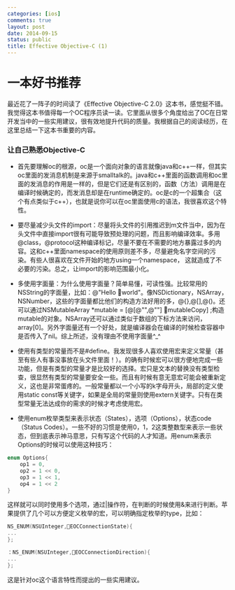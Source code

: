 ```yaml
---
categories: [ios]
comments: true
layout: post
date: 2014-09-15 
status: public
title: Effective Objective-C (1)
---
```


一本好书推荐
===

最近花了一阵子的时间读了《Effective Objective-C 2.0》这本书，感觉挺不错。我觉得这本书值得每一个OC程序员读一读。它里面从很多个角度给出了OC在日常开发当中的一些实用建议，很有效地提升代码的质量。我根据自己的阅读经历，在这里总结一下这本书重要的内容。


### 让自己熟悉Objective-C

- 首先要理解oc的根源，oc是一个面向对象的语言就像java和c++一样，但其实oc里面的发消息机制是来源于smalltalk的。java和c++里面的函数调用和oc里面的发消息的作用是一样的，但是它们还是有区别的，函数（方法）调用是在编译时候确定的，而发消息却是在runtime确定的。oc是c的一个超集合（这个有点类似于c++），也就是说你可以在oc里面使用c的语法，我很喜欢这个特性。

- 要尽量减少头文件的import：尽量将头文件的引用推迟到m文件当中，因为在头文件中直接import很有可能导致预处理的问题，而且影响编译效率。多用@class，@protocol这种编译标记，尽量不要在不需要的地方暴露过多的内容。这和c++里面namespace的使用原则差不多，尽量避免名字空间的污染。有些人很喜欢在文件开始的地方using一个namespace， 这就造成了不必要的污染。总之，让import的影响范围最小化。

- 多使用字面量：为什么使用字面量？简单易懂，可读性强。比较常用的NSString的字面量，比如：@"Hello world"。像NSDictionary，NSArray，NSNumber，这些的字面量都比他们的构造方法好用的多，@{},@[],@()。还可以通过NSMutableArray *mutable = [@[@"",@""] mutableCopy] ;构造mutable的对象。NSArray还可以通过类似于数组的下标方法来访问，array[0]。另外字面量还有一个好处，就是编译器会在编译的时候检查容器中是否传入了nil。综上所述，没有理由不使用字面量^_^

- 使用有类型的常量而不是#define。我发现很多人喜欢使用宏来定义常量（甚至有些人有事没事放在头文件里面！）。的确有时候宏可以很方便地完成一些功能，但是有类型的常量才是比较好的选择。宏只是文本的替换没有类型检查，很显然有类型的常量要安全一些。而且有时候有意无意宏可能会被重新定义，这也是非常蛋疼的。一般常量都以一个小写的k字母开头，局部的定义使用static const等关键字，如果是全局的常量则使用extern关键字。只有在类型常量无法达成你的需求的时候才考虑使用宏。

- 使用enum枚举类型来表示状态（States），选项（Options），状态code（Status Codes）。一些不好的习惯是使用0，1，2这类整数型来表示一些状态，但到底表示神马意思，只有写这个代码的人才知道。用enum来表示Options的时候可以使用这种技巧：

``` C
enum Options{
	op1 = 0,
	op2 = 1 << 0,
	op3 = 1 << 1,
	op4 = 1 << 2
}
```

这样就可以同时使用多个选项，通过|操作符，在判断的时候使用&来进行判断。苹果提供了几个可以方便定义枚举的宏，可以明确指定枚举的type，比如：

```objective-c 
NS_ENUM(NSUInteger,EOCConnectionState){
...
};

：NS_ENUM(NSUInteger,EOCConnectionDirection){
...
};
```

这是针对oc这个语言特性而提出的一些实用建议。